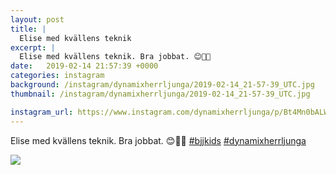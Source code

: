 ```yaml
---
layout: post
title: |
  Elise med kvällens teknik
excerpt: |
  Elise med kvällens teknik. Bra jobbat. 😊🤙🤙  
date:   2019-02-14 21:57:39 +0000
categories: instagram
background: /instagram/dynamixherrljunga/2019-02-14_21-57-39_UTC.jpg
thumbnail: /instagram/dynamixherrljunga/2019-02-14_21-57-39_UTC.jpg

instagram_url: https://www.instagram.com/dynamixherrljunga/p/Bt4Mn0bALWg
---
```

Elise med kvällens teknik. Bra jobbat. 😊🤙🤙 [#bjjkids](https://www.instagram.com/explore/tags/bjjkids/) [#dynamixherrljunga](https://www.instagram.com/explore/tags/dynamixherrljunga/)



<img src='/www-dynamix-herrljunga/instagram/dynamixherrljunga/2019-02-14_21-57-39_UTC.jpg' class='img-fluid' />
